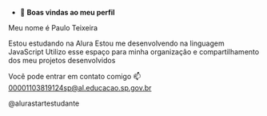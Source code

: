 - 👋 **Boas vindas ao meu perfil**
  
Meu nome é Paulo Teixeira

Estou estudando na Alura
Estou me desenvolvendo na linguagem JavaScript
Utilizo esse espaço para minha organização e compartilhamento dos meu projetos desenvolvidos

Você pode entrar em contato comigo 📫
00001103819124sp@al.educacao.sp.gov.br

@alurastartestudante
<!---
PauloVictorTeixeiraLuz/PauloVictorTeixeiraLuz is a ✨ special ✨ repository because its `README.md` (this file) appears on your GitHub profile.
You can click the Preview link to take a look at your changes.
--->
